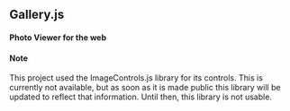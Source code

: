 ## Gallery.js

#### Photo Viewer for the web


#### Note

This project used the ImageControls.js library for its controls. This is currently not available, but as soon as it is made public this library will be updated to reflect that information. Until then, this library is not usable.

